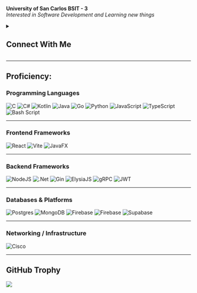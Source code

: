 
**University of San Carlos BSIT - 3**  
*Interested in Software Development and Learning new things*

<details>
  <summary><h2>Connect With Me</h2></summary>

  <p>
    <a href="mailto:yousifceballos@gmail.com" target="_blank">
      <img src="https://cdn.jsdelivr.net/gh/devicons/devicon/icons/google/google-original.svg" alt="Gmail" width="24" />
      Gmail
    </a>
  </p>
  <p>
    <a href="https://www.facebook.com/yousif.ceballos/" target="_blank">
      <img src="https://cdn.jsdelivr.net/gh/devicons/devicon/icons/facebook/facebook-original.svg" alt="Facebook" width="24" />
      Facebook
    </a>
  </p>
  <p>
    <a href="https://www.instagram.com/yowsep_/" target="_blank">
      <img src="https://upload.wikimedia.org/wikipedia/commons/e/e7/Instagram_logo_2016.svg" alt="Instagram" width="24" />
      Instagram
    </a>
  </p>
  <p>
    <a href="https://x.com/yow_sep" target="_blank">
      <img src="https://abs.twimg.com/favicons/twitter.2.ico" alt="Twitter/X" width="24" />
      Twitter
    </a>
  </p>

</details>

---

## Proficiency:

### Programming Languages
![C](https://img.shields.io/badge/c-%2300599C.svg?style=for-the-badge&logo=c&logoColor=white)
![C#](https://img.shields.io/badge/c%23-%23239120.svg?style=for-the-badge&logo=csharp&logoColor=white)
![Kotlin](https://img.shields.io/badge/kotlin-%237F52FF.svg?style=for-the-badge&logo=kotlin&logoColor=white)
![Java](https://img.shields.io/badge/java-%23ED8B00.svg?style=for-the-badge&logo=openjdk&logoColor=white)
![Go](https://img.shields.io/badge/go-%2300ADD8.svg?style=for-the-badge&logo=go&logoColor=white)
![Python](https://img.shields.io/badge/python-3670A0?style=for-the-badge&logo=python&logoColor=ffdd54)
![JavaScript](https://img.shields.io/badge/javascript-%23323330.svg?style=for-the-badge&logo=javascript&logoColor=%23F7DF1E)
![TypeScript](https://img.shields.io/badge/typescript-%23007ACC.svg?style=for-the-badge&logo=typescript&logoColor=white)
![Bash Script](https://img.shields.io/badge/bash_script-%23121011.svg?style=for-the-badge&logo=gnu-bash&logoColor=white)

---

###  Frontend Frameworks
![React](https://img.shields.io/badge/react-%2320232a.svg?style=for-the-badge&logo=react&logoColor=%2361DAFB)
![Vite](https://img.shields.io/badge/vite-%23646CFF.svg?style=for-the-badge&logo=vite&logoColor=white)
![JavaFX](https://img.shields.io/badge/javafx-%23FF0000.svg?style=for-the-badge&logo=javafx&logoColor=white)

---

###  Backend Frameworks
![NodeJS](https://img.shields.io/badge/node.js-6DA55F?style=for-the-badge&logo=node.js&logoColor=white)
![.Net](https://img.shields.io/badge/.NET-5C2D91?style=for-the-badge&logo=.net&logoColor=white)
![Gin](https://img.shields.io/badge/gin-%2300ADD8.svg?style=for-the-badge&logo=go&logoColor=white)
![ElysiaJS](https://img.shields.io/badge/elysia-%2300c7b7.svg?style=for-the-badge&logoColor=white)
![gRPC](https://img.shields.io/badge/gRPC-0080FF?style=for-the-badge&logo=grpc&logoColor=white)
![JWT](https://img.shields.io/badge/JWT-black?style=for-the-badge&logo=JSON%20web%20tokens)

---

###  Databases & Platforms
![Postgres](https://img.shields.io/badge/postgres-%23316192.svg?style=for-the-badge&logo=postgresql&logoColor=white)
![MongoDB](https://img.shields.io/badge/MongoDB-%234ea94b.svg?style=for-the-badge&logo=mongodb&logoColor=white)
![Firebase](https://img.shields.io/badge/firebase-%23039BE5.svg?style=for-the-badge&logo=firebase)
![Firebase](https://img.shields.io/badge/firebase-a08021?style=for-the-badge&logo=firebase&logoColor=ffcd34)
![Supabase](https://img.shields.io/badge/Supabase-3ECF8E?style=for-the-badge&logo=supabase&logoColor=white)

---

### Networking / Infrastructure
![Cisco](https://img.shields.io/badge/cisco-%23049fd9.svg?style=for-the-badge&logo=cisco&logoColor=black)

---

##  GitHub Trophy
![](https://github-profile-trophy.vercel.app/?username=Gnashal&theme=monokai&no-frame=true&no-bg=false&margin-w=4)

